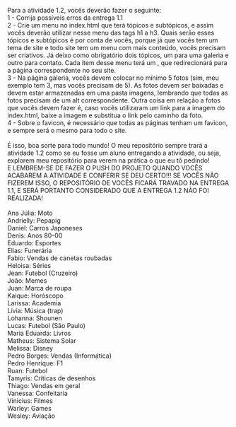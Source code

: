 Para a atividade 1.2, vocês deverão fazer o seguinte:
<br />
1 - Corrija possíveis erros da entrega 1.1
<br />
2 - Crie um menu no index.html que terá tópicos e subtópicos, e assim vocês deverão utilizar nesse menu das tags h1 a h3. Quais serão esses tópicos e subtópicos é por conta de vocês, porque já que vocês tem um tema de site e todo site tem um menu com mais conteúdo, vocês precisam ser criativos. Já deixo como obrigatório dois tópicos, um para uma galeria e outro para contato. Cada item desse menu terá um <a>, que redirecionará para a página correspondente no seu site.
<br />
3 - Na página galeria, vocês devem colocar no mínimo 5 fotos (sim, meu exemplo tem 3, mas vocês precisam de 5). As fotos devem ser baixadas e devem estar armazenadas em uma pasta imagens, lembrando que todas as fotos precisam de um alt correspondente. Outra coisa em relação a fotos que vocês devem fazer é, caso vocês utilizaram um link para a imagem do index.html, baixe a imagem e substitua o link pelo caminho da foto.
<br />
4 - Sobre o favicon, é necessário que todas as páginas tenham um favicon, e sempre será o mesmo para todo o site.
<br />
<br />
É isso, boa sorte para todo mundo! O meu repositório sempre trará a atividade 1.2 como se eu fosse um aluno entregando a atividade, ou seja, explorem meu repositório para verem na prática o que eu tô pedindo! 
<br />
E LEMBREM-SE DE FAZER O PUSH DO PROJETO QUANDO VOCÊS ACABAREM A ATIVIDADE E CONFERIR SE DEU CERTO!!! SE VOCÊS NÃO FIZEREM ISSO, O REPOSITÓRIO DE VOCÊS FICARÁ TRAVADO NA ENTREGA 1.1, E SERÁ PORTANTO CONSIDERADO QUE A ENTREGA 1.2 NÃO FOI REALIZADA!
<br />
<br />
Ana Júlia: Moto<br />
Andrielly: Pepapig<br />
Daniel: Carros Japoneses<br />
Denis: Anos 80-00<br />
Eduardo: Esportes<br />
Elias: Funerária<br />
Fabio: Vendas de canetas roubadas<br />
Heloisa: Séries<br />
Jean: Futebol (Cruzeiro)<br />
João: Memes<br />
Juan: Marca de roupa<br />
Kaique: Horóscopo<br />
Larissa: Academia<br />
Lívia: Música (trap)<br />
Lohanna: Shounen<br />
Lucas: Futebol (São Paulo)<br />
Maria Eduarda: Livros<br />
Matheus: Sistema Solar<br />
Melissa: Disney<br />
Pedro Borges: Vendas (Informática)<br />
Pedro Henrique: F1<br />
Ruan: Futebol<br />
Tamyris: Críticas de desenhos<br />
Thiago: Vendas em geral<br />
Vanessa: Confeitaria<br />
Vinicius: Filmes<br />
Warley: Games<br />
Wesley: Aviação<br />